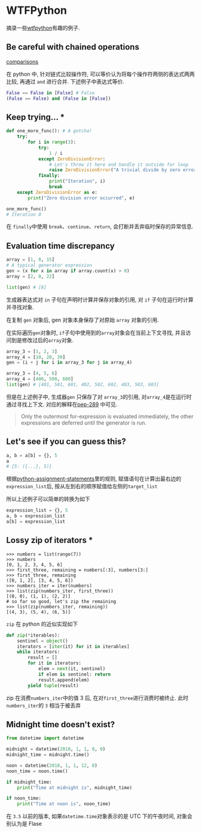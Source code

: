 # WTFPython

摘录一些[wtfpython](https://github.com/satwikkansal/wtfpython)有趣的例子.

## Be careful with chained operations

[comparisons](https://docs.python.org/3/reference/expressions.html#comparisons)

在 python 中, 针对链式比较操作符, 可以等价认为将每个操作符两侧的表达式两两比较, 再通过 `and` 进行合并.
下述例子中表达式等价.

```python
False == False in [False] # False
(False == False) and (False in [False])
```

## Keep trying... *

```python
def one_more_func(): # A gotcha!
    try:
        for i in range(3):
            try:
                1 / i
            except ZeroDivisionError:
                # Let's throw it here and handle it outside for loop
                raise ZeroDivisionError("A trivial divide by zero error")
            finally:
                print("Iteration", i)
                break
    except ZeroDivisionError as e:
        print("Zero division error occurred", e)

one_more_func()
# Iteration 0
```

在 `finally`中使用 `break`、`continue`、`return`, 会打断并丢弃临时保存的异常信息.

## Evaluation time discrepancy

```python
array = [1, 8, 15]
# A typical generator expression
gen = (x for x in array if array.count(x) > 0)
array = [2, 8, 22]

list(gen) # [8]
```

生成器表达式对 `in` 子句在声明时计算并保存对象的引用, 对 `if` 子句在运行时计算并寻找对象.

在复制 `gen` 对象后, gen 对象本身保存了对原始 `array` 对象的引用.

在实际遍历`gen`对象时, `if`子句中使用到的`array`对象会在当前上下文寻找, 并且访问到是修改过后的`array`对象.

```python
array_3 = [1, 2, 3]
array_4 = [10, 20, 30]
gen = (i + j for i in array_3 for j in array_4)

array_3 = [4, 5, 6]
array_4 = [400, 500, 600]
list(gen) # [401, 501, 601, 402, 502, 602, 403, 503, 603]
```

但是在上述例子中, 生成器`gen` 只保存了对 `array_3`的引用, 对`array_4`是在运行时通过寻找上下文.
对应的解释在[pep-289](https://www.python.org/dev/peps/pep-0289/#the-details) 中可见.
> Only the outermost for-expression is evaluated immediately, the other expressions are deferred until the generator is run.

## Let's see if you can guess this?

```python
a, b = a[b] = {}, 5
a
# {5: ({...}, 5)}
```

根据[python-assignment-statements](https://docs.python.org/3/reference/simple_stmts.html#assignment-statements)里的规则, 赋值语句在计算出最右边的`expression_list`后, 按从左到右的顺序赋值给左侧的`target_list`

所以上述例子可以简单的转换为如下

```python
expression_list = {}, 5
a, b = expression_list
a[b] = expression_list
```

## Lossy zip of iterators *

```ipython
>>> numbers = list(range(7))
>>> numbers
[0, 1, 2, 3, 4, 5, 6]
>>> first_three, remaining = numbers[:3], numbers[3:]
>>> first_three, remaining
([0, 1, 2], [3, 4, 5, 6])
>>> numbers_iter = iter(numbers)
>>> list(zip(numbers_iter, first_three))
[(0, 0), (1, 1), (2, 2)]
# so far so good, let's zip the remaining
>>> list(zip(numbers_iter, remaining))
[(4, 3), (5, 4), (6, 5)]
```

`zip` 在 python 的近似实现如下

```python
def zip(*iterables):
    sentinel = object()
    iterators = [iter(it) for it in iterables]
    while iterators:
        result = []
        for it in iterators:
            elem = next(it, sentinel)
            if elem is sentinel: return
            result.append(elem)
        yield tuple(result)
```

zip 在消费`numbers_iter`中的值 3 后, 在对`first_three`进行消费时被终止. 此时`numbers_iter`的 `3` 相当于被丢弃

## Midnight time doesn't exist?

```python
from datetime import datetime

midnight = datetime(2018, 1, 1, 0, 0)
midnight_time = midnight.time()

noon = datetime(2018, 1, 1, 12, 0)
noon_time = noon.time()

if midnight_time:
    print("Time at midnight is", midnight_time)

if noon_time:
    print("Time at noon is", noon_time)
```

在 `3.5` 以前的版本, 如果`datetime.time`对象表示的是 UTC 下的午夜时间, 对象会别认为是 Flase
